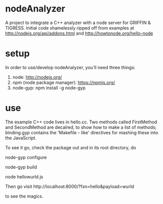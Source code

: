 nodeAnalyzer
============

A project to integrate a C++ analyzer with a node server for GRIFFIN &amp; TIGRESS.
Initial code shamelessly ripped off from examples at
http://nodejs.org/api/addons.html
and
http://howtonode.org/hello-node

setup
============
In order to use/develop nodeAnalyzer, you'll need three things:

1. node: http://nodejs.org/
2. npm (node package manager): https://npmjs.org/
3. node-gyp: npm install -g node-gyp

use
============
The example C++ code lives in hello.cc.  Two methods called FirstMethod and SecondMethod are decalred, to show how to make a list of methods; binding.gyp contains the 'Makefile - like' directives for mashing these into the JavaScript.

To see it go, check the package out and in its root directory, do

node-gyp configure

node-gyp build

node hellowurld.js

Then go visit
http://localhost:8000/?fxn=hello&payload=wurld

to see the magics.
